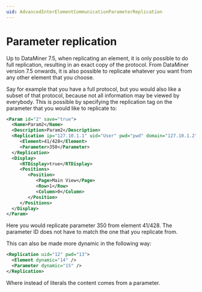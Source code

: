 ```yaml
---
uid: AdvancedInterElementCommunicationParameterReplication
---
```


# Parameter replication

Up to DataMiner 7.5, when replicating an element, it is only possible to do full replication, resulting in an exact copy of the protocol. From DataMiner version 7.5 onwards, it is also possible to replicate whatever you want from any other element that you choose.

Say for example that you have a full protocol, but you would also like a subset of that protocol, because not all information may be viewed by everybody. This is possible by specifying the replication tag on the parameter that you would like to replicate to:

```xml
<Param id="2" save="true">
  <Name>Param2</Name>
  <Description>Param2</Description>
  <Replication ip="127.10.1.1" uid="User" pwd="pwd" domain="127.10.1.2">
     <Element>41/428</Element>
     <Parameter>350</Parameter>
  </Replication>
  <Display>
     <RTDisplay>true</RTDisplay>
     <Positions>
        <Position>
           <Page>Main View</Page>
           <Row>1</Row>
           <Column>0</Column>
        </Position>
     </Positions>
  </Display>
</Param>
```

Here you would replicate parameter 350 from element 41/428. The parameter ID does not have to match the one that you replicate from.

This can also be made more dynamic in the following way:

```xml
<Replication uid="12" pwd="13">
  <Element dynamic="14" />
  <Parameter dynamic="15" />
</Replication>
```

Where instead of literals the content comes from a parameter.

